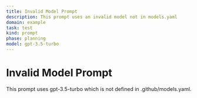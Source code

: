 ```yaml
---
title: Invalid Model Prompt
description: This prompt uses an invalid model not in models.yaml
domain: example
task: test
kind: prompt
phase: planning
model: gpt-3.5-turbo
---
```


# Invalid Model Prompt

This prompt uses gpt-3.5-turbo which is not defined in .github/models.yaml.
